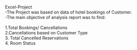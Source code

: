 Excel-Project
<br/>
-The Project was based on data of hotel bookings of Customer.
<br/>
-The main objective of analysis report was to find:
<br/><br/>
1.Total Bookings/ Cancellations
<br/>
2.Cancellations based on Customer Type
<br/>
3. Total Cancelled Reservations
<br/>
4. Room Status
